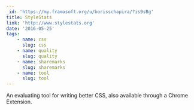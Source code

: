 ```yaml
---
_id: 'https://my.framasoft.org/u/borisschapira/?is9sBg'
title: StyleStats
link: 'http://www.stylestats.org'
date: '2016-05-25'
tags:
    - name: css
      slug: css
    - name: quality
      slug: quality
    - name: sharemarks
      slug: sharemarks
    - name: tool
      slug: tool
---
```


<div class="markdown"><p>An evaluating tool for writing better CSS, also available through a Chrome Extension.
</p></div>
